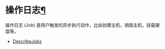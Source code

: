 ---
---

# 操作日志[¶](#api-image "永久链接至标题")

操作日志 (Job) 是用户触发的异步执行动作，比如创建主机，销毁主机，挂载硬盘等。

*   [DescribeJobs](describe_jobs.html)
